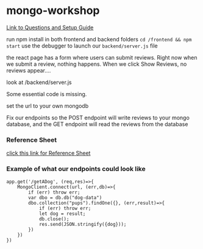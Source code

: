 # mongo-workshop

[Link to Questions and Setup Guide](https://docs.google.com/document/d/1cm78xvTa8R3J8YgBZVinTR4pDie_iNaI4y1R3qk4byY/edit?usp=sharing)

run npm install in both frontend and backend folders
`cd /frontend && npm start`
use the debugger to launch our `backend/server.js` file

the react page has a form where users can submit reviews.
Right now when we submit a review, nothing happens.
When we click Show Reviews, no reviews appear....

look at /backend/server.js

Some essential code is missing.

set the url to your own mongodb

Fix our endpoints so the POST endpoint will write reviews to your mongo database, 
and the GET endpoint will read the reviews from the database

### Reference Sheet

[click this link for Reference Sheet](https://docs.google.com/document/d/1xvNl04byze01vNRmOZ5jdOvbilYkZuwvSszcuT5dtgY/edit?usp=sharing)

### Example of what our endpoints could look like

```
app.get('/getADog', (req,res)=>{
    MongoClient.connect(url, (err,db)=>{
        if (err) throw err;
        var dbo = db.db("dog-data")
        dbo.collection("pups").findOne({}, (err,result)=>{
            if (err) throw err;
            let dog = result;
            db.close();
            res.send(JSON.stringify({dog}));
        })
    }) 
})
```


